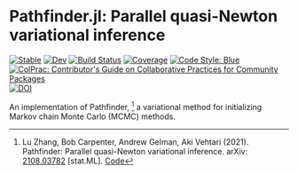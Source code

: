 # Pathfinder.jl: Parallel quasi-Newton variational inference

[![Stable](https://img.shields.io/badge/docs-stable-blue.svg)](https://sethaxen.github.io/Pathfinder.jl/stable) [![Dev](https://img.shields.io/badge/docs-dev-blue.svg)](https://sethaxen.github.io/Pathfinder.jl/dev) [![Build Status](https://github.com/sethaxen/Pathfinder.jl/workflows/CI/badge.svg)](https://github.com/sethaxen/Pathfinder.jl/actions) [![Coverage](https://codecov.io/gh/sethaxen/Pathfinder.jl/branch/main/graph/badge.svg)](https://codecov.io/gh/sethaxen/Pathfinder.jl) [![Code Style: Blue](https://img.shields.io/badge/code%20style-blue-4495d1.svg)](https://github.com/invenia/BlueStyle) [![ColPrac: Contributor's Guide on Collaborative Practices for Community Packages](https://img.shields.io/badge/ColPrac-Contributor's%20Guide-blueviolet)](https://github.com/SciML/ColPrac) [![DOI](https://zenodo.org/badge/DOI/10.5281/zenodo.5914976.svg)](https://doi.org/10.5281/zenodo.5914976)

An implementation of Pathfinder, [^Zhang2021] a variational method for initializing Markov chain Monte Carlo (MCMC) methods.

[^Zhang2021]: Lu Zhang, Bob Carpenter, Andrew Gelman, Aki Vehtari (2021). Pathfinder: Parallel quasi-Newton variational inference. arXiv: [2108.03782](https://arxiv.org/abs/2108.03782) [stat.ML]. [Code](https://github.com/LuZhangstat/Pathfinder)
